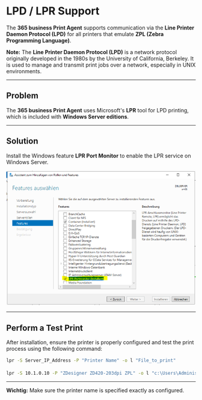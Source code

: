 
# LPD / LPR Support

The **365 business Print Agent** supports communication via the **Line Printer Daemon Protocol (LPD)** for all printers that emulate **ZPL (Zebra Programming Language)**.

<div class="alert alert-info">
    <i class="fa-duotone fa-thin fa-lightbulb fa-lg" style="--fa-secondary-color: #00b7c3; --fa-primary-color: #111111;"></i> <strong>Note:</strong>
    The <b>Line Printer Daemon Protocol (LPD)</b> is a network protocol originally developed in the 1980s by the University of California, Berkeley.
    It is used to manage and transmit print jobs over a network, especially in UNIX environments.
</div>

---

## Problem

The **365 business Print Agent** uses Microsoft's **LPR** tool for LPD printing, which is included with **Windows Server editions**.

---

## Solution

Install the Windows feature **LPR Port Monitor** to enable the LPR service on Windows Server.

![LPRPortMonitor](/assets/images/365-business-print-agent/LPRInstall.PNG)

---

## Perform a Test Print

After installation, ensure the printer is properly configured and test the print process using the following command:

```cmd
lpr -S Server_IP_Address -P "Printer Name" -o l "File_to_print"

lpr -S 10.1.0.10 -P "ZDesigner ZD420-203dpi ZPL" -o l "c:\Users\Administrator\Documents\HelloWorld.zpl"
```

---

<div class="alert alert-notice">
    <i class="fa-light fa-hand-point-up fa-lg" style="--fa-secondary-color: #FF0000; --fa-primary-color: #111111; --fa-secondary-opacity: 0.7"></i> <strong>Wichtig:</strong>
	Make sure the printer name is specified exactly as configured.
</div>